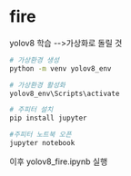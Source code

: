 # fire


yolov8 학습
-->가상화로 돌릴 것
```bash
# 가상환경 생성
python -m venv yolov8_env

# 가상환경 활성화
yolov8_env\Scripts\activate 

# 주피터 설치
pip install jupyter

#주피터 노트북 오픈
jupyter notebook
```

이후 yolov8_fire.ipynb 실행

